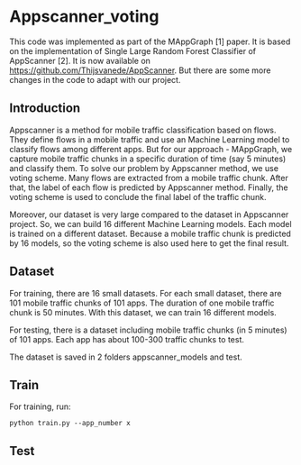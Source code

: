 # Appscanner_voting
This code was implemented as part of the MAppGraph [1] paper. It is based on the implementation of Single Large Random Forest Classifier of AppScanner [2]. It is now available on https://github.com/Thijsvanede/AppScanner. But there are some more changes in the code to adapt with our project.

## Introduction
Appscanner is a method for mobile traffic classification based on flows. They define flows in a mobile traffic and use an Machine Learning model to classify flows among different apps. But for our approach - MAppGraph, we capture mobile traffic chunks in a specific duration of time (say 5 minutes) and classify them. To solve our problem by Appscanner method, we use voting scheme. Many flows are extracted from a mobile traffic chunk. After that,  the label of each flow is predicted by Appscanner method. Finally, the voting scheme is used to conclude the final label of the traffic chunk.

Moreover, our dataset is very large compared to the dataset in Appscanner project. So, we can build 16 different Machine Learning models. Each model is trained on a different dataset. Because a mobile traffic chunk is predicted by 16 models, so the voting scheme is also used here to get the final result.

## Dataset
For training, there are 16 small datasets. For each small dataset, there are 101 mobile traffic chunks of 101 apps. The duration of one mobile traffic chunk is 50 minutes. With this dataset, we can train 16 different models.

For testing, there is a dataset including mobile traffic chunks (in 5 minutes) of 101 apps. Each app has about 100-300 traffic chunks to test.

The dataset is saved in 2 folders appscanner_models and test.

## Train
For training, run:
```
python train.py --app_number x
```

## Test
